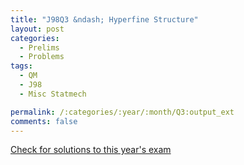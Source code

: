 ```yaml
---
title: "J98Q3 &ndash; Hyperfine Structure"
layout: post
categories:
  - Prelims
  - Problems
tags:
  - QM
  - J98
  - Misc Statmech

permalink: /:categories/:year/:month/Q3:output_ext
comments: false
---
```

<object data="1998J3Q.pdf" type="application/pdf" width="100%" height="500"></object>
<div class="message"><a href='https://princetonprelim.com/prelim/0/'>Check for solutions to this year's exam</a></div>